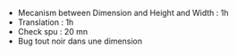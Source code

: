 - Mecanism between Dimension and Height and Width : 1h
- Translation : 1h
- Check spu : 20 mn
- Bug tout noir dans une dimension

